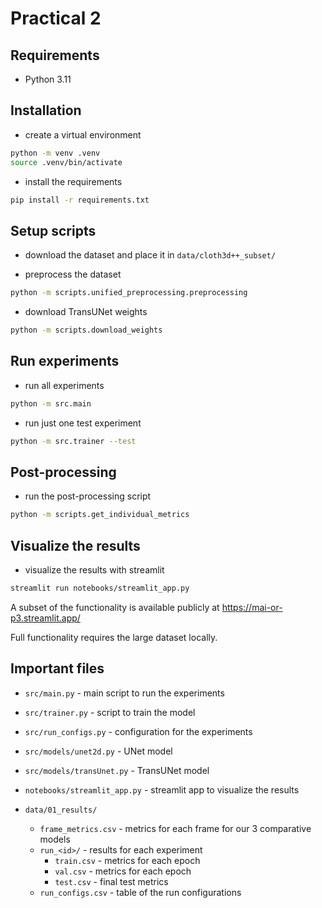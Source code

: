 # Practical 2

## Requirements

- Python 3.11

## Installation

- create a virtual environment

```bash
python -m venv .venv
source .venv/bin/activate
```

- install the requirements

```bash
pip install -r requirements.txt
```

## Setup scripts

- download the dataset and place it in `data/cloth3d++_subset/`

- preprocess the dataset

```bash
python -m scripts.unified_preprocessing.preprocessing
```

- download TransUNet weights

```bash
python -m scripts.download_weights
```

## Run experiments

- run all experiments

```bash
python -m src.main
```
- run just one test experiment

```bash
python -m src.trainer --test
```

## Post-processing

- run the post-processing script

```bash
python -m scripts.get_individual_metrics
```

## Visualize the results
- visualize the results with streamlit

```bash
streamlit run notebooks/streamlit_app.py
```

A subset of the functionality is available publicly at https://mai-or-p3.streamlit.app/

Full functionality requires the large dataset locally.

## Important files

- `src/main.py` - main script to run the experiments
- `src/trainer.py` - script to train the model
- `src/run_configs.py` - configuration for the experiments
- `src/models/unet2d.py` - UNet model
- `src/models/transUnet.py` - TransUNet model
- `notebooks/streamlit_app.py` - streamlit app to visualize the results

- `data/01_results/`
  - `frame_metrics.csv` - metrics for each frame for our 3 comparative models
  - `run_<id>/` - results for each experiment
    - `train.csv` - metrics for each epoch
    - `val.csv` - metrics for each epoch
    - `test.csv` - final test metrics
  - `run_configs.csv` - table of the run configurations
